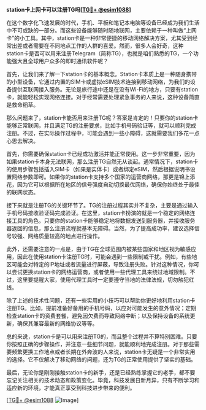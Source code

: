 **station卡上网卡可以注册TG吗[[TG💪+ @esim1088](https://t.me/s/esim1088)]**

在这个数字化飞速发展的时代，手机、平板和笔记本电脑等设备已经成为我们生活中不可或缺的一部分。而这些设备能够随时随地联网，主要依赖于一种叫做“上网卡”的小工具。其中，station卡是一种非常便捷的移动网络解决方案，尤其受到经常出差或者需要在不同地点工作的人群的喜爱。然而，很多人会好奇，这种station卡是否可以用来注册Telegram（简称TG），也就是咱们熟悉的TG，一个功能强大且全球用户众多的即时通讯软件呢？

首先，让我们来了解一下station卡的基本概念。Station卡本质上是一种随身携带的小型设备，它通过内置的SIM卡或虚拟eSIM技术连接到移动网络，为我们的设备提供互联网接入服务。无论是旅行途中还是在没有Wi-Fi的地方，只要有station卡，就能轻松实现网络连接。对于经常需要处理紧急事务的人来说，这种设备简直是救命稻草。

那么问题来了，station卡能否用来注册TG呢？答案是肯定的！只要你的station卡能够正常联网，并且满足TG的注册要求，比如手机号码验证等，就可以顺利完成注册。不过，在实际操作过程中，可能会遇到一些小障碍，这就需要我们多花一点心思去解决。

首先，你需要确保station卡已经成功激活并能正常使用。这一步非常重要，因为如果station卡本身无法联网，那么注册TG自然无从谈起。通常情况下，station卡的使用步骤包括插入SIM卡（如果是实体卡）或者绑定eSIM，然后根据说明书设置网络参数即可。如果你的station卡支持多个国家的运营商网络，那更是锦上添花，因为它可以根据所在地区的信号强度自动切换最优网络，确保你始终处于最佳的联网状态。

接下来就是注册TG的关键环节了。TG的注册过程其实并不复杂，主要是通过输入手机号码接收验证码完成验证。在这里，station卡扮演的就是一个稳定的网络连接工具的角色。只要你的station卡能够稳定地将数据发送到服务器，并接收服务器返回的信息，那么注册流程就基本无障碍。当然，为了提高成功率，建议选择信号较强、网络质量较高的地点进行操作。

此外，还需要注意的一点是，由于TG在全球范围内被某些国家和地区视为敏感应用，因此在使用station卡注册TG时，可能会遇到一些限制或干扰。例如，有些地区可能会对特定的IP地址或者流量进行屏蔽，导致注册失败。针对这种情况，你可以尝试更换station卡的网络运营商，或者使用一些代理工具来绕过地域限制。不过，这里要提醒大家，使用代理工具时一定要遵守当地的法律法规，切勿触犯红线。

除了上述的技术性问题，还有一些实用的小技巧可以帮助你更好地利用station卡注册TG。比如，提前准备好备用的手机号码，以应对可能发生的意外情况；定期检查station卡的资费套餐，避免因欠费而导致网络中断；以及保持设备的系统更新，确保其兼容最新的网络协议等等。

总的来说，station卡是可以用来注册TG的，而且整个过程并不算特别困难。只要你按照正确的步骤操作，并注意一些细节问题，就能顺利地完成注册。对于那些需要频繁更换工作地点或者长期在外奔波的人来说，station卡无疑是一个非常实用的选择。它不仅解决了移动网络的问题，还为TG的正常使用提供了坚实的基础。

最后，无论你是刚刚接触station卡的新手，还是已经熟练掌握它的老手，都不要忘记关注相关的技术动态和政策变化。毕竟，科技发展日新月异，只有不断学习和适应新的环境，才能真正享受到科技进步带来的便利。

[[TG💪+ @esim1088](https://t.me/s/esim1088) ![Image](https://i.postimg.cc/4NQfJmqS/Snipaste-2025-05-13-00-14-12.png)]